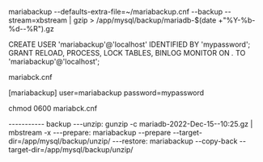 mariabackup --defaults-extra-file=~/mariabackup.cnf --backup --stream=xbstream | gzip > /app/mysql/backup/mariadb-$(date +"%Y-%b-%d--%R").gz

CREATE USER 'mariabackup'@'localhost' IDENTIFIED BY 'mypassword';
GRANT RELOAD, PROCESS, LOCK TABLES, BINLOG MONITOR ON *.* TO 'mariabackup'@'localhost';


mariabck.cnf

[mariabackup]
user=mariabackup
password=mypassword

chmod 0600 mariabck.cnf







----------- backup
---unzip:
gunzip -c mariadb-2022-Dec-15--10\:25.gz | mbstream -x
---prepare:
mariabackup --prepare --target-dir=/app/mysql/backup/unzip/
---restore:
mariabackup --copy-back --target-dir=/app/mysql/backup/unzip/